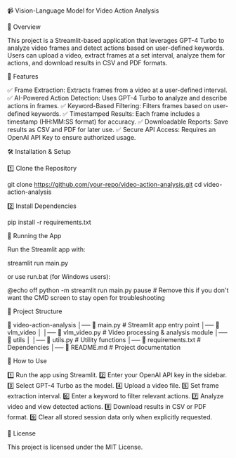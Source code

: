 📹 Vision-Language Model for Video Action Analysis

🚀 Overview

This project is a Streamlit-based application that leverages GPT-4 Turbo to analyze video frames and detect actions based on user-defined keywords. Users can upload a video, extract frames at a set interval, analyze them for actions, and download results in CSV and PDF formats.

📌 Features

✅ Frame Extraction: Extracts frames from a video at a user-defined interval.
✅ AI-Powered Action Detection: Uses GPT-4 Turbo to analyze and describe actions in frames.
✅ Keyword-Based Filtering: Filters frames based on user-defined keywords.
✅ Timestamped Results: Each frame includes a timestamp (HH:MM:SS format) for accuracy.
✅ Downloadable Reports: Save results as CSV and PDF for later use.
✅ Secure API Access: Requires an OpenAI API Key to ensure authorized usage.

🛠 Installation & Setup

1️⃣ Clone the Repository

git clone https://github.com/your-repo/video-action-analysis.git
cd video-action-analysis

2️⃣ Install Dependencies

pip install -r requirements.txt

🚀 Running the App

Run the Streamlit app with:

streamlit run main.py

or use run.bat (for Windows users):

@echo off
python -m streamlit run main.py
pause  # Remove this if you don't want the CMD screen to stay open for troubleshooting

📂 Project Structure

📁 video-action-analysis
│── 📄 main.py                # Streamlit app entry point
│── 📁 vlm_video
│   │── 📄 vlm_video.py       # Video processing & analysis module
│── 📁 utils
│   │── 📄 utils.py           # Utility functions
│── 📄 requirements.txt       # Dependencies
│── 📄 README.md              # Project documentation

🎥 How to Use

1️⃣ Run the app using Streamlit.
2️⃣ Enter your OpenAI API key in the sidebar.
3️⃣ Select GPT-4 Turbo as the model.
4️⃣ Upload a video file.
5️⃣ Set frame extraction interval.
6️⃣ Enter a keyword to filter relevant actions.
7️⃣ Analyze video and view detected actions.
8️⃣ Download results in CSV or PDF format.
9️⃣ Clear all stored session data only when explicitly requested.

📜 License

This project is licensed under the MIT License.

